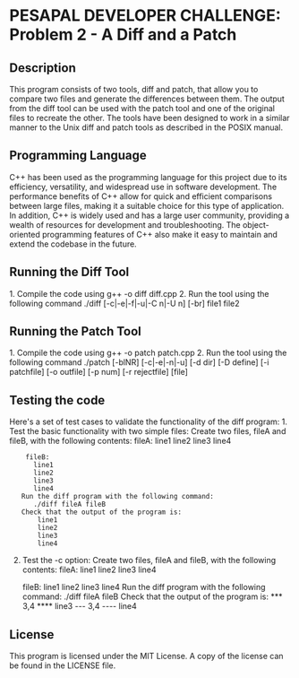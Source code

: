 <h1>PESAPAL DEVELOPER CHALLENGE: Problem 2 - A Diff and a Patch</h1>

<h2>Description</h2>
This program consists of two tools, diff and patch, that allow you to compare two files and generate the differences between them. The output from the diff tool can be used with the patch tool and one of the original files to recreate the other. The tools have been designed to work in a similar manner to the Unix diff and patch tools as described in the POSIX manual.

<h2>Programming Language</h2>
C++ has been used as the programming language for this project due to its efficiency, versatility, and widespread use in software development. The performance benefits of C++ allow for quick and efficient comparisons between large files, making it a suitable choice for this type of application. In addition, C++ is widely used and has a large user community, providing a wealth of resources for development and troubleshooting. The object-oriented programming features of C++ also make it easy to maintain and extend the codebase in the future.

<h2>Running the Diff Tool</h2>
1. Compile the code using g++ -o diff diff.cpp
2. Run the tool using the following command ./diff [-c|-e|-f|-u|-C n|-U n] [-br] file1 file2

<h2>Running the Patch Tool</h2>
1. Compile the code using g++ -o patch patch.cpp
2. Run the tool using the following command ./patch [-blNR] [-c|-e|-n|-u] [-d dir] [-D define] [-i patchfile] [-o outfile] [-p num] [-r rejectfile] [file]


<h2>Testing the code</h2>
  Here's a set of test cases to validate the functionality of the diff program:
  1. Test the basic functionality with two simple files:
      Create two files, fileA and fileB, with the following contents:
        fileA:
          line1
          line2
          line3
          line4

        fileB:
          line1
          line2
          line3
          line4
       Run the diff program with the following command:
          ./diff fileA fileB
       Check that the output of the program is:
           line1
           line2
           line3
           line4
  2. Test the -c option:
       Create two files, fileA and fileB, with the following contents:
        fileA:
          line1
          line2
          line3
          line4

        fileB:
          line1
          line2
          line3
          line4
        Run the diff program with the following command:
          ./diff fileA fileB
       Check that the output of the program is:
          *** 3,4 ****
          line3
          --- 3,4 ----
          line4
      
<h2>License</h2>
This program is licensed under the MIT License. A copy of the license can be found in the LICENSE file.


